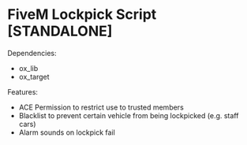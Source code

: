 # FiveM Lockpick Script [STANDALONE]

Dependencies:
- ox_lib
- ox_target

Features:
- ACE Permission to restrict use to trusted members
- Blacklist to prevent certain vehicle from being lockpicked (e.g. staff cars)
- Alarm sounds on lockpick fail
